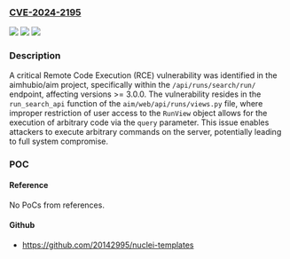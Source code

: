 ### [CVE-2024-2195](https://cve.mitre.org/cgi-bin/cvename.cgi?name=CVE-2024-2195)
![](https://img.shields.io/static/v1?label=Product&message=aimhubio%2Faim&color=blue)
![](https://img.shields.io/static/v1?label=Version&message=unspecified%3C%3D%20latest%20&color=brighgreen)
![](https://img.shields.io/static/v1?label=Vulnerability&message=CWE-94%20Improper%20Control%20of%20Generation%20of%20Code&color=brighgreen)

### Description

A critical Remote Code Execution (RCE) vulnerability was identified in the aimhubio/aim project, specifically within the `/api/runs/search/run/` endpoint, affecting versions >= 3.0.0. The vulnerability resides in the `run_search_api` function of the `aim/web/api/runs/views.py` file, where improper restriction of user access to the `RunView` object allows for the execution of arbitrary code via the `query` parameter. This issue enables attackers to execute arbitrary commands on the server, potentially leading to full system compromise.

### POC

#### Reference
No PoCs from references.

#### Github
- https://github.com/20142995/nuclei-templates

